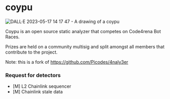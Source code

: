 # coypu

![DALL·E 2023-05-17 14 17 47 - A drawing of a coypu](https://github.com/aviggiano/coypu/assets/3029017/04206f5f-dcf3-4889-85ef-4053977f06fe|width=100px)

Coypu is an open source static analyzer that competes on Code4rena Bot Races. 

Prizes are held on a community multisig and split amongst all members that contribute to the project.

Note: this is a fork of https://github.com/Picodes/4naly3er

### Request for detectors

- [M] L2 Chainlink sequencer
- [M] Chainlink stale data
